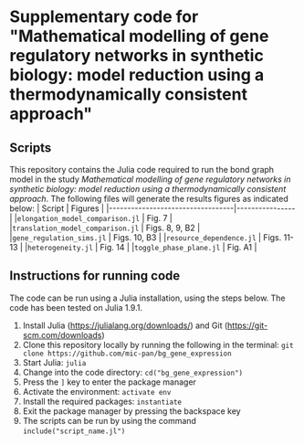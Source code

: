# Supplementary code for "Mathematical modelling of gene regulatory networks in synthetic biology: model reduction using a thermodynamically consistent approach"

## Scripts
This repository contains the Julia code required to run the bond graph model in the study *Mathematical modelling of gene regulatory networks in synthetic biology: model reduction using a thermodynamically consistent approach*. The following files will generate the results figures as indicated below:
| Script                           | Figures        |
|----------------------------------|----------------|
|`elongation_model_comparison.jl`  | Fig. 7         |
|`translation_model_comparison.jl` | Figs. 8, 9, B2 |
|`gene_regulation_sims.jl`         | Figs. 10, B3   |
|`resource_dependence.jl`          | Figs. 11-13    |
|`heterogeneity.jl`                | Fig. 14        |
|`toggle_phase_plane.jl`           | Fig. A1        |


## Instructions for running code
The code can be run using a Julia installation, using the steps below. The code has been tested on Julia 1.9.1.

1. Install Julia (https://julialang.org/downloads/) and Git (https://git-scm.com/downloads)
2. Clone this repository locally by running the following in the terminal: `git clone https://github.com/mic-pan/bg_gene_expression`
3. Start Julia: `julia`
4. Change into the code directory: `cd("bg_gene_expression")`
5. Press the `]` key to enter the package manager
6. Activate the environment: `activate env`
7. Install the required packages: `instantiate`
8. Exit the package manager by pressing the backspace key
9. The scripts can be run by using the command `include("script_name.jl")`
